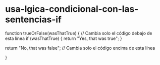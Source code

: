 # usa-lgica-condicional-con-las-sentencias-if

function trueOrFalse(wasThatTrue) {
  // Cambia solo el código debajo de esta línea
if (wasThatTrue) {
  return "Yes, that was true";
}

  return "No, that was false";
  // Cambia solo el código encima de esta línea

}
